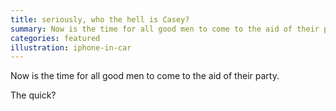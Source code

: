 ```yaml
---
title: seriously, who the hell is Casey?
summary: Now is the time for all good men to come to the aid of their party.
categories: featured
illustration: iphone-in-car
---
```

Now is the time for all good men to come to the aid of their party.

The quick?
